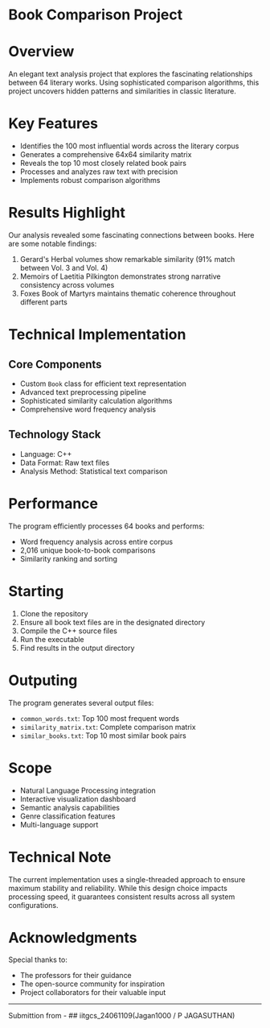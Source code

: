 # Book Comparison Project

# Overview

An elegant text analysis project that explores the fascinating relationships between 64 literary works. Using sophisticated comparison algorithms, this project uncovers hidden patterns and similarities in classic literature.

# Key Features

- Identifies the 100 most influential words across the literary corpus
- Generates a comprehensive 64x64 similarity matrix
- Reveals the top 10 most closely related book pairs
- Processes and analyzes raw text with precision
- Implements robust comparison algorithms

# Results Highlight

Our analysis revealed some fascinating connections between books. Here are some notable findings:

1. Gerard's Herbal volumes show remarkable similarity (91% match between Vol. 3 and Vol. 4)
2. Memoirs of Laetitia Pilkington demonstrates strong narrative consistency across volumes
3. Foxes Book of Martyrs maintains thematic coherence throughout different parts

# Technical Implementation

## Core Components
- Custom `Book` class for efficient text representation
- Advanced text preprocessing pipeline
- Sophisticated similarity calculation algorithms
- Comprehensive word frequency analysis

## Technology Stack
- Language: C++
- Data Format: Raw text files
- Analysis Method: Statistical text comparison

# Performance

The program efficiently processes 64 books and performs:
- Word frequency analysis across entire corpus
- 2,016 unique book-to-book comparisons
- Similarity ranking and sorting

# Starting

1. Clone the repository
2. Ensure all book text files are in the designated directory
3. Compile the C++ source files
4. Run the executable
5. Find results in the output directory

# Outputing

The program generates several output files:
- `common_words.txt`: Top 100 most frequent words
- `similarity_matrix.txt`: Complete comparison matrix
- `similar_books.txt`: Top 10 most similar book pairs

# Scope

- Natural Language Processing integration
- Interactive visualization dashboard
- Semantic analysis capabilities
- Genre classification features
- Multi-language support

# Technical Note

The current implementation uses a single-threaded approach to ensure maximum stability and reliability. While this design choice impacts processing speed, it guarantees consistent results across all system configurations.

# Acknowledgments

Special thanks to:
- The professors for their guidance
- The open-source community for inspiration
- Project collaborators for their valuable input

---


Submittion from - ## iitgcs_24061109(Jagan1000 / P JAGASUTHAN)
